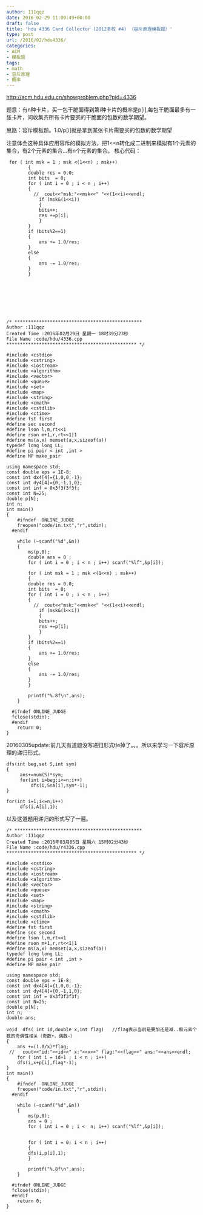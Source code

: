 ```yaml
---
author: 111qqz
date: 2016-02-29 11:00:49+00:00
draft: false
title: 'hdu 4336 Card Collector (2012多校 #4) （容斥原理模板题）'
type: post
url: /2016/02/hdu4336/
categories:
- ACM
- 模板题
tags:
- math
- 容斥原理
- 概率
---
```


http://acm.hdu.edu.cn/showproblem.php?pid=4336

题意：有n种卡片，买一包干脆面得到第i种卡片的概率是p[i],每包干脆面最多有一张卡片，问收集齐所有卡片要买的干脆面的包数的数学期望。

思路：容斥模板题。1.0/p[i]就是拿到某张卡片需要买的包数的数学期望

注意体会这种具体应用容斥的模拟方法，把1<<n转化成二进制来模拟有1个元素的集合，有2个元素的集合...有n个元素的集合。 
核心代码： 

    
     for ( int msk = 1 ; msk <(1<<n) ; msk++)
    	    {
    		double res = 0.0;
    		int bits  = 0;
    		for ( int i = 0 ; i < n ; i++)
    		{
    		  //  cout<<"msk:"<<msk<<" "<<(1<<i)<<endl;
    		    if (msk&(1<<i))
    		    {
    			bits++;
    			res +=p[i];
    		    }
    		}
    		if (bits%2==1)
    		{
    		    ans += 1.0/res;
    		}
    		else
    		{
    		    ans -= 1.0/res;
    		}
    	    }
    






    
    /* ***********************************************
    Author :111qqz
    Created Time :2016年02月29日 星期一 18时39分23秒
    File Name :code/hdu/4336.cpp
    ************************************************ */
    
    #include <cstdio>
    #include <cstring>
    #include <iostream>
    #include <algorithm>
    #include <vector>
    #include <queue>
    #include <set>
    #include <map>
    #include <string>
    #include <cmath>
    #include <cstdlib>
    #include <ctime>
    #define fst first
    #define sec second
    #define lson l,m,rt<<1
    #define rson m+1,r,rt<<1|1
    #define ms(a,x) memset(a,x,sizeof(a))
    typedef long long LL;
    #define pi pair < int ,int >
    #define MP make_pair
    
    using namespace std;
    const double eps = 1E-8;
    const int dx4[4]={1,0,0,-1};
    const int dy4[4]={0,-1,1,0};
    const int inf = 0x3f3f3f3f;
    const int N=25;
    double p[N];
    int n;
    int main()
    {
    	#ifndef  ONLINE_JUDGE 
    	freopen("code/in.txt","r",stdin);
      #endif
    
    	while (~scanf("%d",&n))
    	{
    	    ms(p,0);
    	    double ans = 0 ;
    	    for ( int i = 0 ; i < n ; i++) scanf("%lf",&p[i]);
    
    	    for ( int msk = 1 ; msk <(1<<n) ; msk++)
    	    {
    		double res = 0.0;
    		int bits  = 0;
    		for ( int i = 0 ; i < n ; i++)
    		{
    		  //  cout<<"msk:"<<msk<<" "<<(1<<i)<<endl;
    		    if (msk&(1<<i))
    		    {
    			bits++;
    			res +=p[i];
    		    }
    		}
    		if (bits%2==1)
    		{
    		    ans += 1.0/res;
    		}
    		else
    		{
    		    ans -= 1.0/res;
    		}
    	    }
    
    	    printf("%.8f\n",ans);
    	}
    
      #ifndef ONLINE_JUDGE  
      fclose(stdin);
      #endif
        return 0;
    }
    




20160305update:前几天有道题没写递归形式tle掉了。。。所以来学习一下容斥原理的递归形式。
 

    
    
    
    
    dfs(int beg,set S,int sym)
    {
         ans+=num(S)*sym;
         for(int i=beg;i<=n;i++)
             dfs(i,S∩A[i],sym*-1);
    }
    
    for(int i=1;i<=n;i++)
         dfs(i,A[i],1);





以及这道题用递归的形式写了一遍。

 

    
    /* ***********************************************
    Author :111qqz
    Created Time :2016年03月05日 星期六 15时02分43秒
    File Name :code/hdu/r4336.cpp
    ************************************************ */
    
    #include <cstdio>
    #include <cstring>
    #include <iostream>
    #include <algorithm>
    #include <vector>
    #include <queue>
    #include <set>
    #include <map>
    #include <string>
    #include <cmath>
    #include <cstdlib>
    #include <ctime>
    #define fst first
    #define sec second
    #define lson l,m,rt<<1
    #define rson m+1,r,rt<<1|1
    #define ms(a,x) memset(a,x,sizeof(a))
    typedef long long LL;
    #define pi pair < int ,int >
    #define MP make_pair
    
    using namespace std;
    const double eps = 1E-8;
    const int dx4[4]={1,0,0,-1};
    const int dy4[4]={0,-1,1,0};
    const int inf = 0x3f3f3f3f;
    const int N=25;
    double p[N];
    int n;
    double ans;
    
    void  dfs( int id,double x,int flag)   //flag表示当前是要加还是减..和元素个数的奇偶性相关（奇数+，偶数-）
    {
        ans +=(1.0/x)*flag;
     //   cout<<"id:"<<id<<" x:"<<x<<" flag:"<<flag<<" ans:"<<ans<<endl;
        for ( int i = id+1 ; i < n ; i++)
    	dfs(i,x+p[i],flag*-1);
    }
    int main()
    {
    	#ifndef  ONLINE_JUDGE 
    	freopen("code/in.txt","r",stdin);
      #endif
    
    	while (~scanf("%d",&n))
    	{
    	    ms(p,0);
    	    ans = 0 ;
    	    for ( int i = 0 ; i <  n; i++) scanf("%lf",&p[i]);
    	    
    
    	    for ( int i = 0; i < n ; i++)
    	    {
    		dfs(i,p[i],1);
    	    }
    
    	    printf("%.8f\n",ans);
    	}
    
      #ifndef ONLINE_JUDGE  
      fclose(stdin);
      #endif
        return 0;
    }
    



